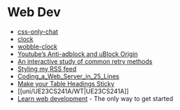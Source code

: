 # Web Dev

- [css-only-chat](https://github.com/kkuchta/css-only-chat)
- [clock](https://oimo.io/works/clock/)
- [wobble-clock](https://somethingorotherwhatever.com/wobble-clock/)
- [Youtube’s Anti-adblock and uBlock Origin](https://andadinosaur.com/youtube-s-anti-adblock-and-ublock-origin)
- [An interactive study of common retry methods](https://encore.dev/blog/retries)
- [Styling my RSS feed](https://abf.li/posts/styling-my-rss-feed/)
- [Coding_a_Web_Server_in_25_Lines](https://youtu.be/7GBlCinu9yg)
- [Make your Table Headings Sticky](https://btxx.org/posts/Please_Make_Your_Table_Headings_Sticky/)
- [[uni/UE23CS241A/WT|UE23CS241A]]
- [Learn web development](https://developer.mozilla.org/en-US/docs/Learn) - The only way to get started